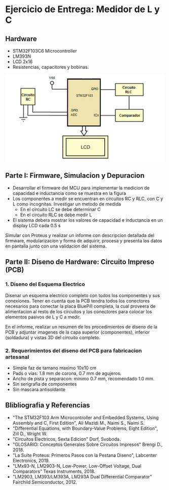 # Ejercicio de Entrega: Medidor de L y C

## Hardware

- STM32F103C6 Microcontroller
- LM393N
- LCD 2x16
- Resistencias, capacitores y bobinas.

![picture 1](images/d0ed19d1db9a25e089cb112fb4b94e8c0b94b7319ae4296a3ad26d3bff68deef.png)  

## Parte I: Firmware, Simulacion y Depuracion

- Desarrollar el firmware del MCU para implementar la medicion de capacidad e inductancia como se muestra en la figura
- Los componentes a medir se encuentran en circuitos RC y RLC, con C y L como incognitas. Investigar un metodo de medida
  - En el circuito LC se debe determinar C
  - En el circuito RLC se debe medir L
- El sistema debera mostrar los valores de capacidad e inductancia en un display LCD cada 0.5 s

Simular con Proteus y realizar un informe con descripcion detallada del firmware, modularizacion y forma de adquirir, procesa y presenta los datos en pantalla junto con una validacion del sistema.

## Parte II: Diseno de Hardware: Circuito Impreso (PCB)

### 1. Diseno del Esquema Electrico

Disenar un esquema electrico completo con todos los componentes y sus conexiones. Tener en cuenta que la PCB tendra todos los conectores necesarios para conectar la placa BluePill completa, la cual proveera de alimentacion al resto de los circuitos y los conectores para colocar los elementos pasivos de L y C a medir.

En el informe, realizar un resumen de los procedimientos de diseno de la PCB y adjuntar imagenes de la capa superior (componentes), inferior (soldadura) y vistas 3D del circuito completo.

### 2. Requerimientos del diseno del PCB para fabricacion artesanal

- Simple faz de tamano maximo 10x10 cm
- Pads o vias: 1.8 mm de corona, 0.7 mm de agujeros.
- Ancho de pista y separacon: minimo 0.7 mm, recomendado 1.0 mm.
- Sin serigrafia de componentes
- Sin mascara antisoldante

## Blibliografia y Referencias

- "The STM32F103 Arm Microcontroller and Embedded Systems, Using Assembly and C, First Edition", Ali Mazidi M., Naimi S., Naimi S.
- "Differential Equations, with Boundary-Value Problems, Eight Edition", Zill D., Wright W.
- "Circuitos Electricos, Sexta Edicion" Dorf, Svoboda.
- "GLOSARIO: Conceptos Generales Sobre Circuitos Impresos" Brengi D., 2018.
- "La Suite Proteus: Primeros Pasos con la Pestana Diseno", Labcenter Electronics, 2019.
- "LMx93-N, LM2903-N, Low-Power, Low-Offset Voltage, Dual Comparators" Texas Instruments, 2018.
- "LM2903, LM393/LM393A, LM293A Dual Differential Comparator" Fairchild Semiconductor, 2012.


